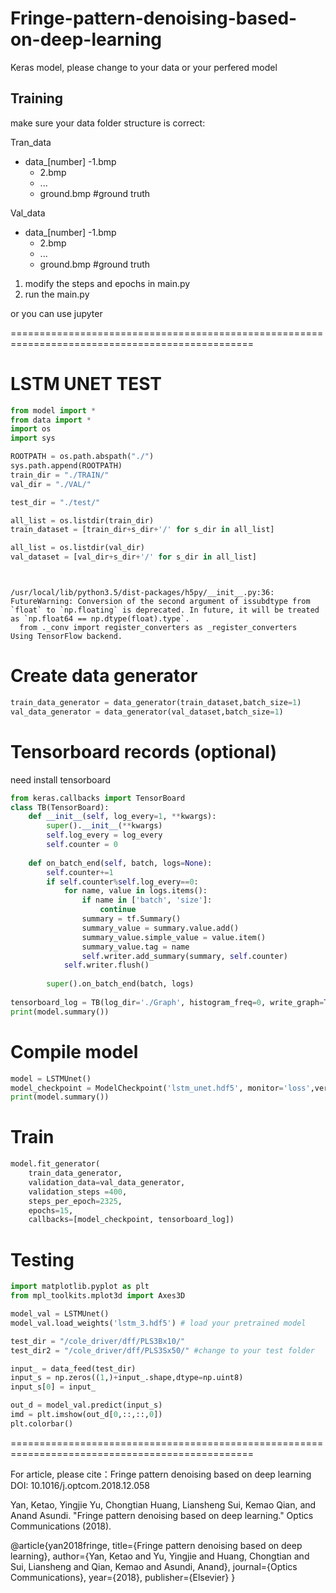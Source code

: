 ﻿# Fringe-pattern-denoising-based-on-deep-learning
Keras model, please change to your data or your perfered model

## Training
make sure your data folder structure is correct:

Tran_data
- data_[number]
	-1.bmp
	- 2.bmp
	- ...
	- ground.bmp #ground truth

Val_data
- data_[number]
	-1.bmp
	- 2.bmp
	- ...
	- ground.bmp #ground truth

1. modify the steps and epochs in main.py
2. run the main.py

or you can use jupyter

================================================================================================

# LSTM UNET TEST


```python
from model import *
from data import *
import os
import sys

ROOTPATH = os.path.abspath("./")
sys.path.append(ROOTPATH)
train_dir = "./TRAIN/"
val_dir = "./VAL/" 

test_dir = "./test/"

all_list = os.listdir(train_dir)
train_dataset = [train_dir+s_dir+'/' for s_dir in all_list]

all_list = os.listdir(val_dir)
val_dataset = [val_dir+s_dir+'/' for s_dir in all_list]




```

    /usr/local/lib/python3.5/dist-packages/h5py/__init__.py:36: FutureWarning: Conversion of the second argument of issubdtype from `float` to `np.floating` is deprecated. In future, it will be treated as `np.float64 == np.dtype(float).type`.
      from ._conv import register_converters as _register_converters
    Using TensorFlow backend.


# Create data generator


```python
train_data_generator = data_generator(train_dataset,batch_size=1)
val_data_generator = data_generator(val_dataset,batch_size=1)
```

# Tensorboard records (optional) 
need install tensorboard


```python
from keras.callbacks import TensorBoard
class TB(TensorBoard):
    def __init__(self, log_every=1, **kwargs):
        super().__init__(**kwargs)
        self.log_every = log_every
        self.counter = 0
    
    def on_batch_end(self, batch, logs=None):
        self.counter+=1
        if self.counter%self.log_every==0:
            for name, value in logs.items():
                if name in ['batch', 'size']:
                    continue
                summary = tf.Summary()
                summary_value = summary.value.add()
                summary_value.simple_value = value.item()
                summary_value.tag = name
                self.writer.add_summary(summary, self.counter)
            self.writer.flush()
        
        super().on_batch_end(batch, logs)
        
tensorboard_log = TB(log_dir='./Graph', histogram_freq=0, write_graph=True, write_images=True)
print(model.summary())
```

# Compile model


```python
model = LSTMUnet()
model_checkpoint = ModelCheckpoint('lstm_unet.hdf5', monitor='loss',verbose=1, save_best_only=True)
print(model.summary())

```

# Train


```python
model.fit_generator(
    train_data_generator,
    validation_data=val_data_generator,
    validation_steps =400,
    steps_per_epoch=2325,
    epochs=15,
    callbacks=[model_checkpoint, tensorboard_log])

```

# Testing


```python
import matplotlib.pyplot as plt
from mpl_toolkits.mplot3d import Axes3D
```


```python
model_val = LSTMUnet()
model_val.load_weights('lstm_3.hdf5') # load your pretrained model
```


```python
test_dir = "/cole_driver/dff/PLS3Bx10/"
test_dir2 = "/cole_driver/dff/PLS3Sx50/" #change to your test folder

input_ = data_feed(test_dir)
input_s = np.zeros((1,)+input_.shape,dtype=np.uint8)
input_s[0] = input_

out_d = model_val.predict(input_s)
imd = plt.imshow(out_d[0,::,::,0])
plt.colorbar()
```


================================================================================================


For article, please cite：Fringe pattern denoising based on deep learning   DOI: 10.1016/j.optcom.2018.12.058

Yan, Ketao, Yingjie Yu, Chongtian Huang, Liansheng Sui, Kemao Qian, and Anand Asundi. "Fringe pattern denoising based on deep learning." Optics Communications (2018).

@article{yan2018fringe,
  title={Fringe pattern denoising based on deep learning},
  author={Yan, Ketao and Yu, Yingjie and Huang, Chongtian and Sui, Liansheng and Qian, Kemao and Asundi, Anand},
  journal={Optics Communications},
  year={2018},
  publisher={Elsevier}
}
